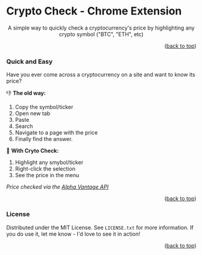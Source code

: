 # Crypto Check - Chrome Extension

<div id="top"></div>
  <p align="center">
    A simple way to quickly check a cryptocurrency's price by highlighting any crypto symbol ("BTC", "ETH", etc) 
    <br />
  </p>
</div>

<p align="right">(<a href="#top">back to top</a>)</p>

### Quick and Easy

Have you ever come across a cryptocurrency on a site and want to know its price?

👎 **The old way:**

1. Copy the symbol/ticker
2. Open new tab
3. Paste
4. Search
5. Navigate to a page with the price
6. Finally find the answer.

🤩 **With Cryto Check:**

1. Highlight any smybol/ticker
2. Right-click the selection
3. See the price in the menu


*Price checked via the <a href="https://www.alphavantage.co/" target="_blank">Alpha Vantage API</a>*

<p align="right">(<a href="#top">back to top</a>)</p>

### License

Distributed under the MIT License. See `LICENSE.txt` for more information.
If you do use it, let me know - I'd love to see it in action!

<p align="right">(<a href="#top">back to top</a>)</p>
